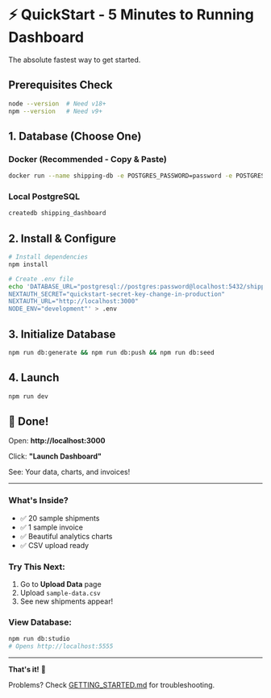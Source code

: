 # ⚡ QuickStart - 5 Minutes to Running Dashboard

The absolute fastest way to get started.

## Prerequisites Check

```bash
node --version  # Need v18+
npm --version   # Need v9+
```

## 1. Database (Choose One)

### Docker (Recommended - Copy & Paste)
```bash
docker run --name shipping-db -e POSTGRES_PASSWORD=password -e POSTGRES_DB=shipping_dashboard -p 5432:5432 -d postgres:15
```

### Local PostgreSQL
```bash
createdb shipping_dashboard
```

## 2. Install & Configure

```bash
# Install dependencies
npm install

# Create .env file
echo 'DATABASE_URL="postgresql://postgres:password@localhost:5432/shipping_dashboard?schema=public"
NEXTAUTH_SECRET="quickstart-secret-key-change-in-production"
NEXTAUTH_URL="http://localhost:3000"
NODE_ENV="development"' > .env
```

## 3. Initialize Database

```bash
npm run db:generate && npm run db:push && npm run db:seed
```

## 4. Launch

```bash
npm run dev
```

## 🎉 Done!

Open: **http://localhost:3000**

Click: **"Launch Dashboard"**

See: Your data, charts, and invoices!

---

### What's Inside?

- ✅ 20 sample shipments
- ✅ 1 sample invoice  
- ✅ Beautiful analytics charts
- ✅ CSV upload ready

### Try This Next:

1. Go to **Upload Data** page
2. Upload `sample-data.csv`
3. See new shipments appear!

### View Database:
```bash
npm run db:studio
# Opens http://localhost:5555
```

---

**That's it!** 🚀

Problems? Check [GETTING_STARTED.md](./GETTING_STARTED.md) for troubleshooting.
